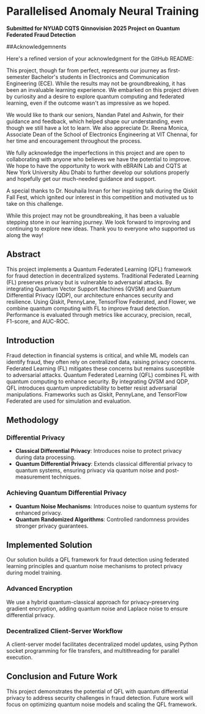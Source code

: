 # Parallelised Anomaly Neural Training

**Submitted for NYUAD CQTS Qinnovision 2025 Project on Quantum Federated Fraud Detection**

##Acknowledgemnents


Here's a refined version of your acknowledgment for the GitHub README:

This project, though far from perfect, represents our journey as first-semester Bachelor's students in Electronics and Communication Engineering (ECE). While the results may not be groundbreaking, it has been an invaluable learning experience. We embarked on this project driven by curiosity and a desire to explore quantum computing and federated learning, even if the outcome wasn't as impressive as we hoped.

We would like to thank our seniors, Nandan Patel and Ashwin, for their guidance and feedback, which helped shape our understanding, even though we still have a lot to learn. We also appreciate Dr. Reena Monica, Associate Dean of the School of Electronics Engineering at VIT Chennai, for her time and encouragement throughout the process.

We fully acknowledge the imperfections in this project and are open to collaborating with anyone who believes we have the potential to improve. We hope to have the opportunity to work with eBRAIN Lab and CQTS at New York University Abu Dhabi to further develop our solutions properly and hopefully get our much-needed guidance and support.

A special thanks to Dr. Nouhaila Innan for her inspiring talk during the Qiskit Fall Fest, which ignited our interest in this competition and motivated us to take on this challenge.

While this project may not be groundbreaking, it has been a valuable stepping stone in our learning journey. We look forward to improving and continuing to explore new ideas. Thank you to everyone who supported us along the way!



## Abstract

This project implements a Quantum Federated Learning (QFL) framework for fraud detection in decentralized systems. Traditional Federated Learning (FL) preserves privacy but is vulnerable to adversarial attacks. By integrating Quantum Vector Support Machines (QVSM) and Quantum Differential Privacy (QDP), our architecture enhances security and resilience. Using Qiskit, PennyLane, TensorFlow Federated, and Flower, we combine quantum computing with FL to improve fraud detection. Performance is evaluated through metrics like accuracy, precision, recall, F1-score, and AUC-ROC.


## Introduction

Fraud detection in financial systems is critical, and while ML models can identify fraud, they often rely on centralized data, raising privacy concerns. Federated Learning (FL) mitigates these concerns but remains susceptible to adversarial attacks. Quantum Federated Learning (QFL) combines FL with quantum computing to enhance security. By integrating QVSM and QDP, QFL introduces quantum unpredictability to better resist adversarial manipulations. Frameworks such as Qiskit, PennyLane, and TensorFlow Federated are used for simulation and evaluation.

## Methodology

### Differential Privacy

- **Classical Differential Privacy**: Introduces noise to protect privacy during data processing.
- **Quantum Differential Privacy**: Extends classical differential privacy to quantum systems, ensuring privacy via quantum noise and post-measurement techniques.

### Achieving Quantum Differential Privacy

- **Quantum Noise Mechanisms**: Introduces noise to quantum systems for enhanced privacy.
- **Quantum Randomized Algorithms**: Controlled randomness provides stronger privacy guarantees.

## Implemented Solution

Our solution builds a QFL framework for fraud detection using federated learning principles and quantum noise mechanisms to protect privacy during model training.

### Advanced Encryption

We use a hybrid quantum-classical approach for privacy-preserving gradient encryption, adding quantum noise and Laplace noise to ensure differential privacy.

### Decentralized Client-Server Workflow

A client-server model facilitates decentralized model updates, using Python socket programming for file transfers, and multithreading for parallel execution.

## Conclusion and Future Work

This project demonstrates the potential of QFL with quantum differential privacy to address security challenges in fraud detection. Future work will focus on optimizing quantum noise models and scaling the QFL framework.

